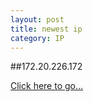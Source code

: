 ```yaml
---
layout: post
title: newest ip
category: IP
---
```


##172.20.226.172

[Click here to go...](http://172.20.226.172/)
